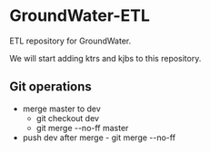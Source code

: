# GroundWater-ETL

ETL repository for GroundWater.

We will start adding ktrs and kjbs to this repository.

## Git operations

* merge master to dev
  * git checkout dev
  * git merge --no-ff master
* push dev after merge - git merge --no-ff
